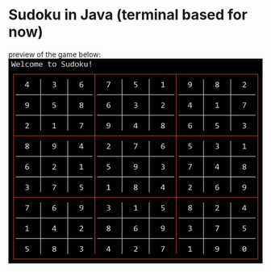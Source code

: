 # Sudoku in Java (terminal based for now)

preview of the game below:
<img src="assets/up-to-date preview.png">